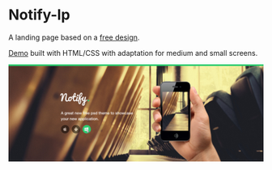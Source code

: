 # Notify-lp

A landing page based on a <a href="http://graphicburger.com/notify-psd-theme/" title="Link to PSD file">free design</a>. <br>


<a href="https://notify-lp.herokuapp.com" title="Demonstration">Demo</a> built with HTML/CSS with adaptation for medium and small screens. <br>


<img src='/title_screen.jpg' style='align:center'>

